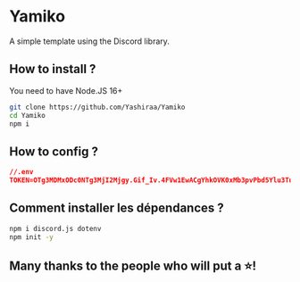 # Yamiko
A simple template using the Discord library.

## How to install ?

You need to have Node.JS 16+
``````bash
git clone https://github.com/Yashiraa/Yamiko
cd Yamiko
npm i
``````

## How to config ?

```json
//.env
TOKEN=OTg3MDMxODc0NTg3MjI2Mjgy.Gif_Iv.4FVw1EwACgYhkOVK0xMb3pvPbd5Ylu3TuR7yn4 (Exemple)
```

## Comment installer les dépendances ?
```bash
npm i discord.js dotenv
npm init -y
```

## Many thanks to the people who will put a ⭐!
